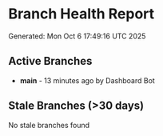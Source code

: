 # Branch Health Report
Generated: Mon Oct  6 17:49:16 UTC 2025

## Active Branches
- **main** - 13 minutes ago by Dashboard Bot

## Stale Branches (>30 days)
No stale branches found
